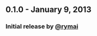 ## 0.1.0 - January 9, 2013

### Initial release by [@rymai][]

<!--- The following link definition list is generated by PimpMyChangelog --->
[@rymai]: https://github.com/rymai
